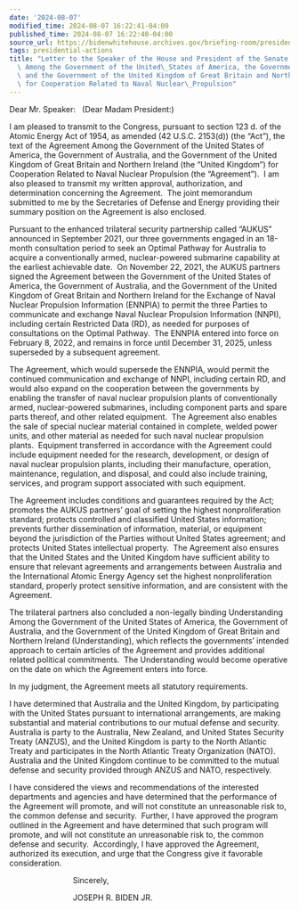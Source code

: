 ```yaml
---
date: '2024-08-07'
modified_time: 2024-08-07 16:22:41-04:00
published_time: 2024-08-07 16:22:40-04:00
source_url: https://bidenwhitehouse.archives.gov/briefing-room/presidential-actions/2024/08/07/letter-to-the-speaker-of-the-house-and-president-of-the-senate-on-the-agreement-among-the-government-of-the-united-states-of-america-the-government-of-australia-and-the-government-of-the-united-king/
tags: presidential-actions
title: "Letter to the Speaker of the House and President of the Senate on the Agreement\
  \ Among the Government of the United\_States of America, the Government of Australia,\
  \ and the Government of the United Kingdom of Great Britain and Northern Ireland\
  \ for Cooperation Related to Naval Nuclear\_Propulsion"
---
```

 
Dear Mr. Speaker:   (Dear Madam President:)

I am pleased to transmit to the Congress, pursuant to section 123 d. of
the Atomic Energy Act of 1954, as amended (42 U.S.C. 2153(d)) (the
“Act”), the text of the Agreement Among the Government of the United
States of America, the Government of Australia, and the Government of
the United Kingdom of Great Britain and Northern Ireland (the “United
Kingdom”) for Cooperation Related to Naval Nuclear Propulsion (the
“Agreement”).  I am also pleased to transmit my written approval,
authorization, and determination concerning the Agreement.  The joint
memorandum submitted to me by the Secretaries of Defense and Energy
providing their summary position on the Agreement is also enclosed.

Pursuant to the enhanced trilateral security partnership called “AUKUS”
announced in September 2021, our three governments engaged in an
18-month consultation period to seek an Optimal Pathway for Australia to
acquire a conventionally armed, nuclear-powered submarine capability at
the earliest achievable date.  On November 22, 2021, the AUKUS partners
signed the Agreement between the Government of the United States of
America, the Government of Australia, and the Government of the United
Kingdom of Great Britain and Northern Ireland for the Exchange of Naval
Nuclear Propulsion Information (ENNPIA) to permit the three Parties to
communicate and exchange Naval Nuclear Propulsion Information (NNPI),
including certain Restricted Data (RD), as needed for purposes of
consultations on the Optimal Pathway.  The ENNPIA entered into force on
February 8, 2022, and remains in force until December 31, 2025, unless
superseded by a subsequent agreement.

The Agreement, which would supersede the ENNPIA, would permit the
continued communication and exchange of NNPI, including certain RD, and
would also expand on the cooperation between the governments by enabling
the transfer of naval nuclear propulsion plants of conventionally armed,
nuclear-powered submarines, including component parts and spare parts
thereof, and other related equipment.  The Agreement also enables the
sale of special nuclear material contained in complete, welded power
units, and other material as needed for such naval nuclear propulsion
plants.  Equipment transferred in accordance with the Agreement could
include equipment needed for the research, development, or design of
naval nuclear propulsion plants, including their manufacture, operation,
maintenance, regulation, and disposal, and could also include training,
services, and program support associated with such equipment.

The Agreement includes conditions and guarantees required by the Act;
promotes the AUKUS partners’ goal of setting the highest
nonproliferation standard; protects controlled and classified United
States information; prevents further dissemination of information,
material, or equipment beyond the jurisdiction of the Parties without
United States agreement; and protects United States intellectual
property.  The Agreement also ensures that the United States and the
United Kingdom have sufficient ability to ensure that relevant
agreements and arrangements between Australia and the International
Atomic Energy Agency set the highest nonproliferation standard, properly
protect sensitive information, and are consistent with the Agreement.

The trilateral partners also concluded a non-legally binding
Understanding Among the Government of the United States of America, the
Government of Australia, and the Government of the United Kingdom of
Great Britain and Northern Ireland (Understanding), which reflects the
governments’ intended approach to certain articles of the Agreement and
provides additional related political commitments.  The Understanding
would become operative on the date on which the Agreement enters into
force.

In my judgment, the Agreement meets all statutory requirements.

I have determined that Australia and the United Kingdom, by
participating with the United States pursuant to international
arrangements, are making substantial and material contributions to our
mutual defense and security.  Australia is party to the Australia, New
Zealand, and United States Security Treaty (ANZUS), and the United
Kingdom is party to the North Atlantic Treaty and participates in the
North Atlantic Treaty Organization (NATO).  Australia and the United
Kingdom continue to be committed to the mutual defense and security
provided through ANZUS and NATO, respectively.

I have considered the views and recommendations of the interested
departments and agencies and have determined that the performance of the
Agreement will promote, and will not constitute an unreasonable risk to,
the common defense and security.  Further, I have approved the program
outlined in the Agreement and have determined that such program will
promote, and will not constitute an unreasonable risk to, the common
defense and security.  Accordingly, I have approved the Agreement,
authorized its execution, and urge that the Congress give it favorable
consideration.

                             Sincerely,

                             JOSEPH R. BIDEN JR.
